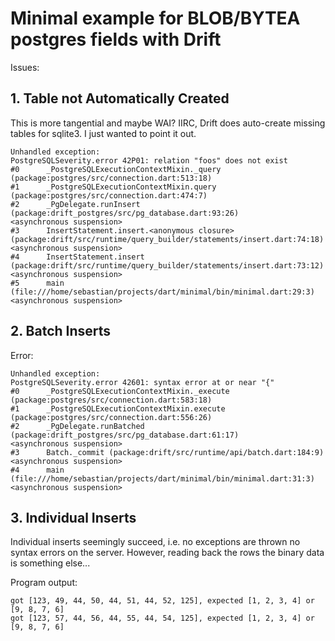 # Minimal example for BLOB/BYTEA postgres fields with Drift

Issues:

## 1. Table not Automatically Created

This is more tangential and maybe WAI? IIRC, Drift does auto-create missing tables for sqlite3. I just wanted to point it out.

```
Unhandled exception:
PostgreSQLSeverity.error 42P01: relation "foos" does not exist
#0      _PostgreSQLExecutionContextMixin._query (package:postgres/src/connection.dart:513:18)
#1      _PostgreSQLExecutionContextMixin.query (package:postgres/src/connection.dart:474:7)
#2      _PgDelegate.runInsert (package:drift_postgres/src/pg_database.dart:93:26)
<asynchronous suspension>
#3      InsertStatement.insert.<anonymous closure> (package:drift/src/runtime/query_builder/statements/insert.dart:74:18)
<asynchronous suspension>
#4      InsertStatement.insert (package:drift/src/runtime/query_builder/statements/insert.dart:73:12)
<asynchronous suspension>
#5      main (file:///home/sebastian/projects/dart/minimal/bin/minimal.dart:29:3)
<asynchronous suspension>
```

## 2. Batch Inserts

Error:
```
Unhandled exception:
PostgreSQLSeverity.error 42601: syntax error at or near "{"
#0      _PostgreSQLExecutionContextMixin._execute (package:postgres/src/connection.dart:583:18)
#1      _PostgreSQLExecutionContextMixin.execute (package:postgres/src/connection.dart:556:26)
#2      _PgDelegate.runBatched (package:drift_postgres/src/pg_database.dart:61:17)
<asynchronous suspension>
#3      Batch._commit (package:drift/src/runtime/api/batch.dart:184:9)
<asynchronous suspension>
#4      main (file:///home/sebastian/projects/dart/minimal/bin/minimal.dart:31:3)
<asynchronous suspension>
```

## 3. Individual Inserts

Individual inserts seemingly succeed, i.e. no exceptions are thrown no syntax errors on the server. However, reading back the rows the binary data is something else...

Program output:
```
got [123, 49, 44, 50, 44, 51, 44, 52, 125], expected [1, 2, 3, 4] or [9, 8, 7, 6]
got [123, 57, 44, 56, 44, 55, 44, 54, 125], expected [1, 2, 3, 4] or [9, 8, 7, 6]
```
